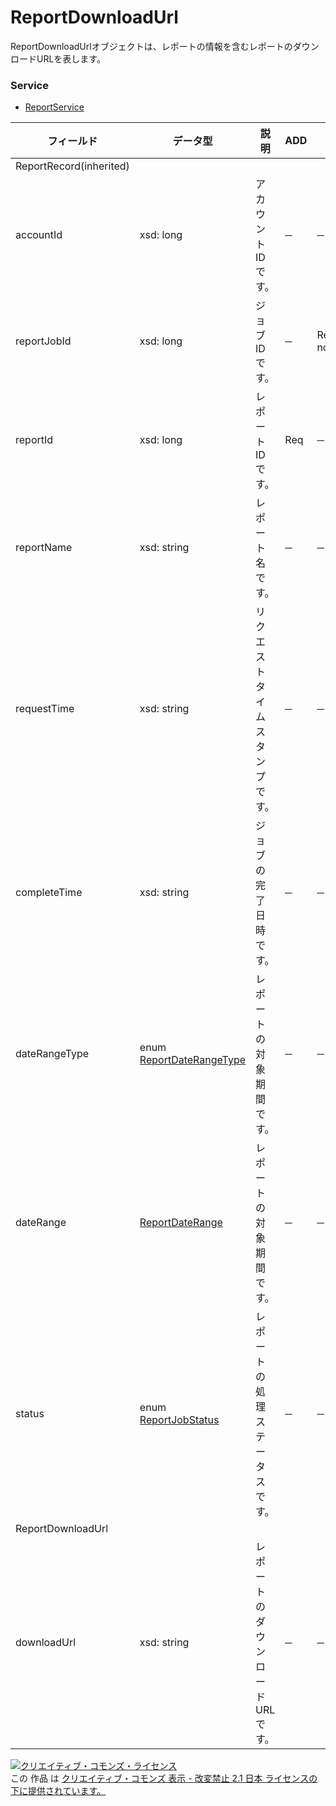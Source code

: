 # ReportDownloadUrl
ReportDownloadUrlオブジェクトは、レポートの情報を含むレポートのダウンロードURLを表します。
### Service
+ [ReportService](../services/ReportService.md)

| フィールド | データ型 | 説明 | ADD | REMOVE | 
|---|---|---|---|---|
| ReportRecord(inherited)|||||
| accountId| xsd: long| アカウントIDです。| ─| ─ |
| reportJobId| xsd: long| ジョブIDです。| ─| Req<br>                            notupdatable |
| reportId| xsd: long| レポートIDです。| Req| ─ |
| reportName| xsd: string| レポート名です。| ─| ─ |
| requestTime| xsd: string| リクエストタイムスタンプです。| ─| ─ |
| completeTime| xsd: string| ジョブの完了日時です。| ─| ─ |
| dateRangeType| <span>enum</span><span> </span><a href="./ReportDateRangeType.md"><span>ReportDateRangeType</span></a>| レポートの対象期間です。| ─| ─ |
| dateRange| <a href="./ReportDateRange.md"><span>ReportDateRange</span></a>| レポートの対象期間です。| ─| ─ |
| status| <span>enum</span><span> </span><a href="./ReportJobStatus.md"><span>ReportJobStatus</span></a>| レポートの処理ステータスです。| ─| ─ |
| ReportDownloadUrl|||||
| downloadUrl| xsd: string| レポートのダウンロードURLです。| ─| ─ |
<a rel="license" href="http://creativecommons.org/licenses/by-nd/2.1/jp/"><img alt="クリエイティブ・コモンズ・ライセンス" style="border-width:0" src="https://i.creativecommons.org/l/by-nd/2.1/jp/88x31.png" /></a><br />この 作品 は <a rel="license" href="http://creativecommons.org/licenses/by-nd/2.1/jp/">クリエイティブ・コモンズ 表示 - 改変禁止 2.1 日本 ライセンスの下に提供されています。</a>
